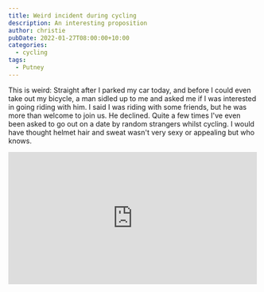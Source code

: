 ```yaml
---
title: Weird incident during cycling
description: An interesting proposition
author: christie
pubDate: 2022-01-27T08:00:00+10:00
categories:
  - cycling
tags:
  - Putney
---
```


This is weird: Straight after I parked my car today, and before I could even take out my bicycle, a man sidled up to me and asked me if I was interested in going riding with him. I said I was riding with some friends, but he was more than welcome to join us. He declined. Quite a few times I've even been asked to go out on a date by random strangers whilst cycling. I would have thought helmet hair and sweat wasn't very sexy or appealing but who knows.

<iframe src="https://www.facebook.com/plugins/post.php?href=https%3A%2F%2Fwww.facebook.com%2Fchris1.tham%2Fposts%2Fpfbid0MFbDJVVsftNqPCWYXQj4nRgzCgQTSZBtkC8qzBfRXy4EvyfS186NazZiFQovNnD4l&show_text=true&width=500" width="500" height="266" style="border:none;overflow:hidden" scrolling="no" frameborder="0" allowfullscreen="true" allow="autoplay; clipboard-write; encrypted-media; picture-in-picture; web-share"></iframe>
